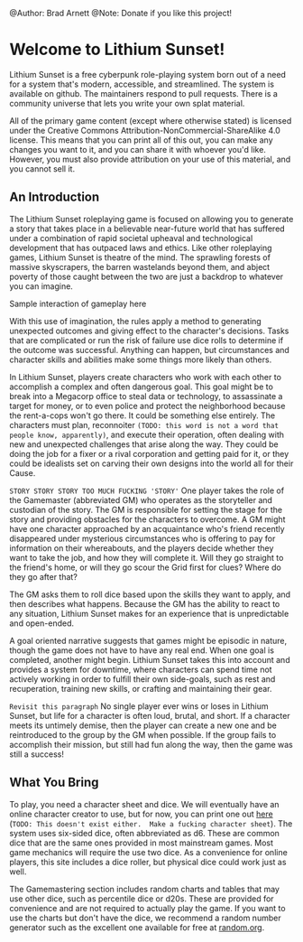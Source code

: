 @Author: Brad Arnett
@Note: Donate if you like this project!

# Welcome to Lithium Sunset!

Lithium Sunset is a free cyberpunk role-playing system born out of a need for a system that's modern, accessible, and streamlined.
The system is available on github.  The maintainers respond to pull requests.  There is a community universe that lets you write your own splat material.

All of the primary game content (except where otherwise stated) is licensed under the Creative Commons Attribution-NonCommercial-ShareAlike 4.0 license.  This means that you can print all of this out, you can make any changes you want to it, and you can share it with whoever you'd like.  However, you must also provide attribution on your use of this material, and you cannot sell it.

## An Introduction

The Lithium Sunset roleplaying game is focused on allowing you to generate a story that takes place in a believable near-future world that has suffered under a combination of rapid societal upheaval and technological development that has outpaced laws and ethics.  Like other roleplaying games, Lithium Sunset is theatre of the mind.  The sprawling forests of massive skyscrapers, the barren wastelands beyond them, and abject poverty of those caught between the two are just a backdrop to whatever you can imagine.

<div class="sidebar" markdown="1">
Sample interaction of gameplay here
</div>

With this use of imagination, the rules apply a method to generating unexpected outcomes and giving effect to the character's decisions.  Tasks that are complicated or run the risk of failure use dice rolls to determine if the outcome was successful.  Anything can happen, but circumstances and character skills and abilities make some things more likely than others.

In Lithium Sunset, players create characters who work with each other to accomplish a complex and often dangerous goal.  This goal might be to break into a Megacorp office to steal data or technology, to assassinate a target for money, or to even police and protect the neighborhood because the rent-a-cops won't go there.   It could be something else entirely.  The characters must plan, reconnoiter ```(TODO: this word is not a word that people know, apparently)```, and execute their operation, often dealing with new and unexpected challenges that arise along the way.  They could be doing the job for a fixer or a rival corporation and getting paid for it, or they could be idealists set on carving their own designs into the world all for their Cause.

```STORY STORY STORY TOO MUCH FUCKING 'STORY'```
One player takes the role of the Gamemaster (abbreviated GM) who operates as the storyteller and custodian of the story.  The GM is responsible for setting the stage for the story and providing obstacles for the characters to overcome.  A GM might have one character approached by an acquaintance who's friend recently disappeared under mysterious circumstances who is offering to pay for information on their whereabouts, and the players decide whether they want to take the job, and how they will complete it.  Will they go straight to the friend's home, or will they go scour the Grid first for clues?  Where do they go after that?

The GM asks them to roll dice based upon the skills they want to apply, and then describes what happens.  Because the GM has the ability to react to any situation, Lithium Sunset makes for an experience that is unpredictable and open-ended.

A goal oriented narrative suggests that games might be episodic in nature, though the game does not have to have any real end.  When one goal is completed, another might begin.  Lithium Sunset takes this into account and provides a system for downtime, where characters can spend time not actively working in order to fulfill their own side-goals, such as rest and recuperation, training new skills, or crafting and maintaining their gear.

```Revisit this paragraph```
No single player ever wins or loses in Lithium Sunset, but life for a character is often loud, brutal, and short.  If a character meets its untimely demise, then the player can create a new one and be reintroduced to the group by the GM when possible.  If the group fails to accomplish their mission, but still had fun along the way, then the game was still a success!

## What You Bring

To play, you need a character sheet and dice.  We will eventually have an online character creator to use, but for now, you can print one out [here]( ) (```TODO: This doesn't exist either.  Make a fucking character sheet```).  The system uses six-sided dice, often abbreviated as d6.  These are common dice that are the same ones provided in most mainstream games.  Most game mechanics will require the use two dice.  As a convenience for online players, this site includes a dice roller, but physical dice could work just as well.

The Gamemastering section includes random charts and tables that may use other dice, such as percentile dice or d20s.  These are provided for convenience and are not required to actually play the game.  If you want to use the charts but don't have the dice, we recommend a random number generator such as the excellent one available for free at [random.org](https://random.org).
